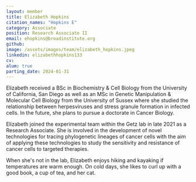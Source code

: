 ```yaml
---
layout: member
title: Elizabeth Hopkins 
citation_names: "Hopkins E"
category: Associate
position: Research Associate II
email: ehopkins@broadinstitute.org
github:
image: /assets/images/team/elizabeth_hopkins.jpeg
linkedin: elizabethhopkins133
cv:
alum: true
parting_date: 2024-01-31
---
```


Elizabeth received a BSc in Biochemistry & Cell Biology from the University of California, San Diego as well as an MSc in Genetic Manipulation & Molecular Cell Biology from the University of Sussex where she studied the relationship between herpesviruses and stress granule formation in infected cells. In the future, she plans to pursue a doctorate in Cancer Biology.

Elizabeth joined the experimental team within the Getz lab in late 2021 as a Research Associate. She is involved in the development of novel technologies for tracing phylogenetic lineages of cancer cells with the aim of applying these technologies to study the sensitivity and resistance of cancer cells to targeted therapies.

When she's not in the lab, Elizabeth enjoys hiking and kayaking if temperatures are warm enough. On cold days, she likes to curl up with a good book, a cup of tea, and her cat.

